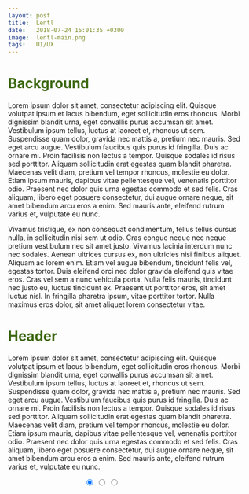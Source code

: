 ```yaml
---
layout: post
title:  Lentl
date:   2018-07-24 15:01:35 +0300
image:  lentl-main.png
tags:   UI/UX
---
```

<h1 style="color:#3e6913;">Background</h1>
Lorem ipsum dolor sit amet, consectetur adipiscing elit. Quisque volutpat ipsum et lacus bibendum, eget sollicitudin eros rhoncus. Morbi dignissim blandit urna, eget convallis purus accumsan sit amet. Vestibulum ipsum tellus, luctus at laoreet et, rhoncus ut sem. Suspendisse quam dolor, gravida nec mattis a, pretium nec mauris. Sed eget arcu augue. Vestibulum faucibus quis purus id fringilla. Duis ac ornare mi. Proin facilisis non lectus a tempor. Quisque sodales id risus sed porttitor. Aliquam sollicitudin erat egestas quam blandit pharetra. Maecenas velit diam, pretium vel tempor rhoncus, molestie eu dolor. Etiam ipsum mauris, dapibus vitae pellentesque vel, venenatis porttitor odio. Praesent nec dolor quis urna egestas commodo et sed felis. Cras aliquam, libero eget posuere consectetur, dui augue ornare neque, sit amet bibendum arcu eros a enim. Sed mauris ante, eleifend rutrum varius et, vulputate eu nunc.

Vivamus tristique, ex non consequat condimentum, tellus tellus cursus nulla, in sollicitudin nisi sem ut odio. Cras congue neque nec neque pretium vestibulum nec sit amet justo. Vivamus lacinia interdum nunc nec sodales. Aenean ultrices cursus ex, non ultricies nisi finibus aliquet. Aliquam ac lorem enim. Etiam vel augue bibendum, tincidunt felis vel, egestas tortor. Duis eleifend orci nec dolor gravida eleifend quis vitae eros. Cras vel sem a nunc vehicula porta. Nulla felis mauris, tincidunt nec justo eu, luctus tincidunt ex. Praesent ut porttitor eros, sit amet luctus nisl. In fringilla pharetra ipsum, vitae porttitor tortor. Nulla maximus eros dolor, sit amet aliquet lorem consectetur vitae.

<h1 style="color:#3e6913;">Header</h1>

Lorem ipsum dolor sit amet, consectetur adipiscing elit. Quisque volutpat ipsum et lacus bibendum, eget sollicitudin eros rhoncus. Morbi dignissim blandit urna, eget convallis purus accumsan sit amet. Vestibulum ipsum tellus, luctus at laoreet et, rhoncus ut sem. Suspendisse quam dolor, gravida nec mattis a, pretium nec mauris. Sed eget arcu augue. Vestibulum faucibus quis purus id fringilla. Duis ac ornare mi. Proin facilisis non lectus a tempor. Quisque sodales id risus sed porttitor. Aliquam sollicitudin erat egestas quam blandit pharetra. Maecenas velit diam, pretium vel tempor rhoncus, molestie eu dolor. Etiam ipsum mauris, dapibus vitae pellentesque vel, venenatis porttitor odio. Praesent nec dolor quis urna egestas commodo et sed felis. Cras aliquam, libero eget posuere consectetur, dui augue ornare neque, sit amet bibendum arcu eros a enim. Sed mauris ante, eleifend rutrum varius et, vulputate eu nunc.

<style>
  html,
  img {
    max-width: 60%;
  }
  .slider-container {
    height: 80%;
    width: 80%;
    position: relative;
    overflow: hidden;
    text-align: center;
  }
  .menu {
    position: absolute;
    left: 0;
    z-index: 900;
    width: 80%;
    bottom: 0;
  }
  .menu label {
    cursor: pointer;
    display: inline-block;
    width: 16px;
    height: 16px;
    background: #fff;
    border-radius: 50px;
    margin: 0 0.2em 1em;
  }
  .menu label:hover,
  .menu label:focus {
    background: #1c87c9;
  }
  .slide {
    width: 80%;
    height: 80%;
    position: absolute;
    top: 0;
    z-index: 10;
    padding: 8em 1em 0;
    background-size: cover;
    background-position: 50% 50%;
    transition: left 0s 0.75s;
  }
  [id^="slide"]:checked + .slide {
    left: 0;
    z-index: 100;
    transition: left 0.65s ease-out;
  }
  .slide-1 {
    background-image: "/images/03.jpg";
  }
  .slide-2 {
    background-image: "/images/10.jpg";
  }
  .slide-3 {
    background-image: "/images/04.jpg";
  }
</style>
<body>
  <div class="slider-container">
    <div class="menu">
      <label for="slide-dot-1"></label>
      <label for="slide-dot-2"></label>
      <label for="slide-dot-3"></label>
    </div>
    <input id="slide-dot-1" type="radio" name="slides" checked>
    <div class="slide slide-1"></div>
    <input id="slide-dot-2" type="radio" name="slides">
    <div class="slide slide-2"></div>
    <input id="slide-dot-3" type="radio" name="slides">
    <div class="slide slide-3"></div>
  </div>
</body>

<h1 style="color:#3e6913;">Header</h1>

Lorem ipsum dolor sit amet, consectetur adipiscing elit. Quisque volutpat ipsum et lacus bibendum, eget sollicitudin eros rhoncus. Morbi dignissim blandit urna, eget convallis purus accumsan sit amet. Vestibulum ipsum tellus, luctus at laoreet et, rhoncus ut sem. Suspendisse quam dolor, gravida nec mattis a, pretium nec mauris. Sed eget arcu augue. Vestibulum faucibus quis purus id fringilla. Duis ac ornare mi. Proin facilisis non lectus a tempor. Quisque sodales id risus sed porttitor. Aliquam sollicitudin erat egestas quam blandit pharetra. Maecenas velit diam, pretium vel tempor rhoncus, molestie eu dolor. Etiam ipsum mauris, dapibus vitae pellentesque vel, venenatis porttitor odio. Praesent nec dolor quis urna egestas commodo et sed felis. Cras aliquam, libero eget posuere consectetur, dui augue ornare neque, sit amet bibendum arcu eros a enim. Sed mauris ante, eleifend rutrum varius et, vulputate eu nunc.

